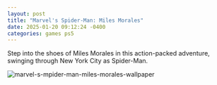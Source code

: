 ```yaml
---
layout: post
title: "Marvel's Spider-Man: Miles Morales"
date: 2025-01-20 09:12:24 -0400
categories: games ps5
---
```


Step into the shoes of Miles Morales in this action-packed adventure, swinging through New York City as Spider-Man.

![marvel-s-mpider-man-miles-morales-wallpaper](https://encrypted-tbn0.gstatic.com/images?q=tbn:ANd9GcQtyt22kLe49X6ZdHi3pkEeieFBOChcLPN8fA&s)
